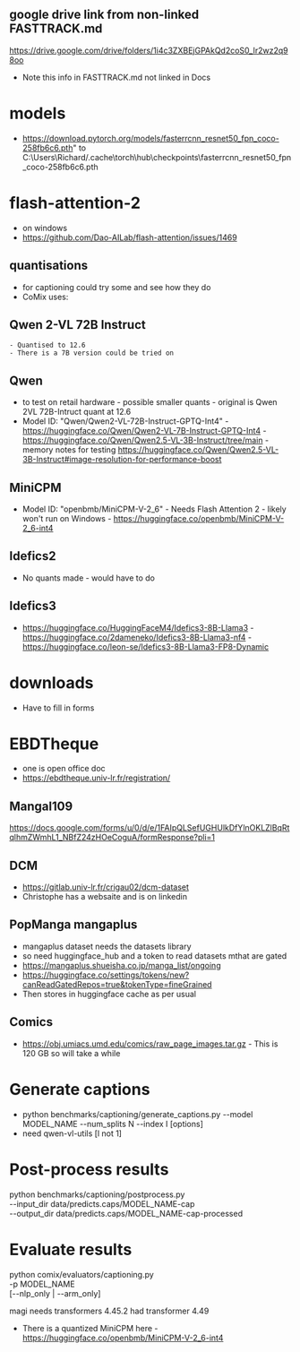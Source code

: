 

## google drive link from non-linked FASTTRACK.md
https://drive.google.com/drive/folders/1i4c3ZXBEjGPAkQd2coS0_Ir2wz2q98oo

- Note this info in FASTTRACK.md not linked in Docs

# models
- https://download.pytorch.org/models/fasterrcnn_resnet50_fpn_coco-258fb6c6.pth" to C:\Users\Richard/.cache\torch\hub\checkpoints\fasterrcnn_resnet50_fpn_coco-258fb6c6.pth

# flash-attention-2
- on windows
- https://github.com/Dao-AILab/flash-attention/issues/1469

## quantisations
- for captioning could try some and see how they do
- CoMix uses:
## Qwen 2-VL 72B Instruct
    - Quantised to 12.6
    - There is a 7B version could be tried on
## Qwen
- to test on retail hardware - possible smaller quants - original is Qwen 2VL 72B-Intruct quant at 12.6
- Model ID: "Qwen/Qwen2-VL-72B-Instruct-GPTQ-Int4"
        - https://huggingface.co/Qwen/Qwen2-VL-7B-Instruct-GPTQ-Int4
        - https://huggingface.co/Qwen/Qwen2.5-VL-3B-Instruct/tree/main
        - memory notes for testing https://huggingface.co/Qwen/Qwen2.5-VL-3B-Instruct#image-resolution-for-performance-boost

## MiniCPM
- Model ID: "openbmb/MiniCPM-V-2_6"
        - Needs Flash Attention 2 - likely won't run on Windows
        - https://huggingface.co/openbmb/MiniCPM-V-2_6-int4

## Idefics2
- No quants made - would have to do

## Idefics3
- https://huggingface.co/HuggingFaceM4/Idefics3-8B-Llama3
        - https://huggingface.co/2dameneko/Idefics3-8B-Llama3-nf4
        - https://huggingface.co/leon-se/Idefics3-8B-Llama3-FP8-Dynamic

# downloads
- Have to fill in forms 
# EBDTheque
- one is open office doc
- https://ebdtheque.univ-lr.fr/registration/

## Mangal109
https://docs.google.com/forms/u/0/d/e/1FAIpQLSefUGHUlkDfYlnOKLZlBqRtqlhmZWmhL1_NBfZ24zHOeCoguA/formResponse?pli=1
## DCM
- https://gitlab.univ-lr.fr/crigau02/dcm-dataset
- Christophe has a websaite and is on linkedin
## PopManga mangaplus
- mangaplus dataset needs the datasets library
- so need huggingface_hub and a token to read datasets mthat are gated
- https://mangaplus.shueisha.co.jp/manga_list/ongoing
- https://huggingface.co/settings/tokens/new?canReadGatedRepos=true&tokenType=fineGrained
- Then stores in huggingface cache as per usual

## Comics
- https://obj.umiacs.umd.edu/comics/raw_page_images.tar.gz
        - This is 120 GB so will take a while

# Generate captions
- python benchmarks/captioning/generate_captions.py  --model MODEL_NAME  --num_splits N --index I      [options]
- need qwen-vl-utils [l not 1]
# Post-process results
python benchmarks/captioning/postprocess.py \
        --input_dir data/predicts.caps/MODEL_NAME-cap \
        --output_dir data/predicts.caps/MODEL_NAME-cap-processed
# Evaluate results
python comix/evaluators/captioning.py \
        -p MODEL_NAME \
        [--nlp_only | --arm_only]

magi needs transformers 4.45.2
had transformer 4.49        

- There is a quantized MiniCPM here
        - https://huggingface.co/openbmb/MiniCPM-V-2_6-int4